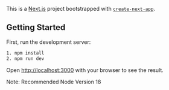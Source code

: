 This is a [Next.js](https://nextjs.org/) project bootstrapped with [`create-next-app`](https://github.com/vercel/next.js/tree/canary/packages/create-next-app).

## Getting Started

First, run the development server:

```bash
1. npm install
2. npm run dev
```

Open [http://localhost:3000](http://localhost:3000) with your browser to see the result.

Note: Recommended Node Version 18